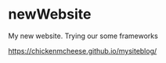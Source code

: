 # newWebsite
My new website. Trying our some frameworks


https://chickenmcheese.github.io/mysiteblog/

